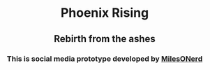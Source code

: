 <h1 align="center">
  Phoenix Rising
</h1>

<h2 align="center">
  Rebirth from the ashes
</h2>

<h3 align="center">
  This is social media prototype developed by <a href="https://github.com/MilesONerd">MilesONerd</a>
</h3>
